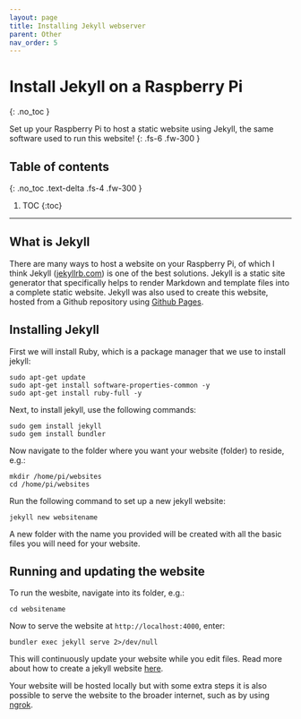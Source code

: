 ```yaml
---
layout: page
title: Installing Jekyll webserver
parent: Other
nav_order: 5
---
```


# Install Jekyll on a Raspberry Pi
{: .no_toc }

Set up your Raspberry Pi to host a static website using Jekyll, the same software used to run this website!
{: .fs-6 .fw-300 }

## Table of contents
{: .no_toc .text-delta .fs-4 .fw-300 }

1. TOC
{:toc}
---

## What is Jekyll
There are many ways to host a website on your Raspberry Pi, of which I think Jekyll ([jekyllrb.com](https://jekyllrb.com/)) is one of the best solutions. Jekyll is a static site generator that specifically helps to render Markdown and template files into a complete static website. Jekyll was also used to create this website, hosted from a Github repository using [Github Pages](https://pages.github.com/).

## Installing Jekyll
First we will install Ruby, which is a package manager that we use to install jekyll:

```
sudo apt-get update
sudo apt-get install software-properties-common -y
sudo apt-get install ruby-full -y
```

Next, to install jekyll, use the following commands:

```
sudo gem install jekyll
sudo gem install bundler
```

Now navigate to the folder where you want your website (folder) to reside, e.g.:

```
mkdir /home/pi/websites
cd /home/pi/websites
```

Run the following command to set up a new jekyll website:

```
jekyll new websitename
```

A new folder with the name you provided will be created with all the basic files you will need for your website.

## Running and updating the website
To run the wesbite, navigate into its folder, e.g.:

```
cd websitename
```

Now to serve the website at `http://localhost:4000`, enter:

```
bundler exec jekyll serve 2>/dev/null
```

This will continuously update your website while you edit files. Read more about how to create a jekyll website [here](https://jekyllrb.com/).

Your website will be hosted locally but with some extra steps it is also possible to serve the website to the broader internet, such as by using [ngrok](https://ngrok.com/).
